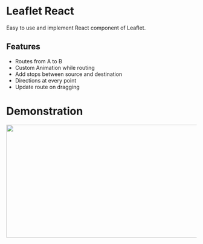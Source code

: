# Leaflet React
Easy to use and implement React component of Leaflet.

## Features
- Routes from A to B
- Custom Animation while routing
- Add stops between source and destination
- Directions at every point
- Update route on dragging

# Demonstration
<img src="https://github.com/doomer-doomer/LeafletReact/assets/74721478/0f4baa41-3f5b-4357-a3cf-ff24c0e8a4c1" data-canonical-src="https://gyazo.com/eb5c5741b6a9a16c692170a41a49c858.png" width="800" height="300" />
